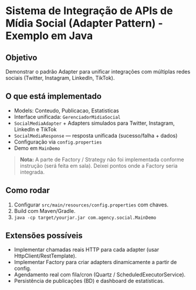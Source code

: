 # Sistema de Integração de APIs de Mídia Social (Adapter Pattern) - Exemplo em Java

## Objetivo
Demonstrar o padrão Adapter para unificar integrações com múltiplas redes sociais (Twitter, Instagram, LinkedIn, TikTok).

## O que está implementado
- Models: Conteudo, Publicacao, Estatisticas
- Interface unificada: `GerenciadorMidiaSocial`
- `SocialMediaAdapter` + Adapters simulados para Twitter, Instagram, LinkedIn e TikTok
- `SocialMediaResponse` — resposta unificada (sucesso/falha + dados)
- Configuração via `config.properties`
- Demo em `MainDemo`

> **Nota:** A parte de Factory / Strategy não foi implementada conforme instrução (será feita em sala). Deixei pontos onde a Factory seria integrada.

## Como rodar
1. Configurar `src/main/resources/config.properties` com chaves.
2. Build com Maven/Gradle.
3. `java -cp target/yourjar.jar com.agency.social.MainDemo`

## Extensões possíveis
- Implementar chamadas reais HTTP para cada adapter (usar HttpClient/RestTemplate).
- Implementar Factory para criar adapters dinamicamente a partir de config.
- Agendamento real com fila/cron (Quartz / ScheduledExecutorService).
- Persistência de publicações (BD) e dashboard de estatísticas.
